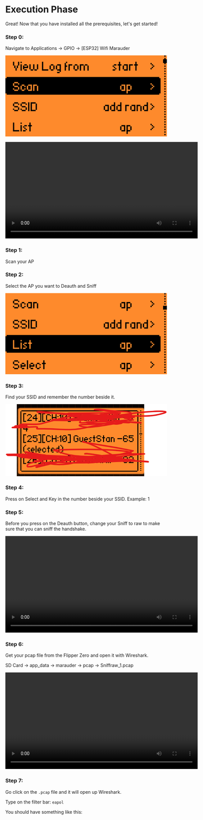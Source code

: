 # Execution Phase

Great! Now that you have installed all the prerequisites, let's get started!

### Step 0:
Navigate to Applications -> GPIO -> [ESP32] Wifi Marauder

![Run AP](./Image%20and%20Video/Screenshot-20230712-175629.png)

<video width="600" controls>
  <source src="Image%20and%20Video/Recording%202023-07-12%20175619.mp4" type="video/mp4">
  Your browser does not support the video tag.
</video>

### Step 1:
Scan your AP

### Step 2:
Select the AP you want to Deauth and Sniff

![Alt text](Image%20and%20Video/Screenshot-20230712-181816.png)

### Step 3:
Find your SSID and remember the number beside it.

![Alt text](Image%20and%20Video/Screenshot%202023-07-12%20180501.png)

### Step 4:
Press on Select and Key in the number beside your SSID. Example: 1

### Step 5:
Before you press on the Deauth button, change your Sniff to raw to make sure that you can sniff the handshake.

<video width="600" controls>
  <source src="Image%20and%20Video/RAW%20and%20Deauther.mp4" type="video/mp4">
  Your browser does not support the video tag.
</video>

### Step 6:
Get your pcap file from the Flipper Zero and open it with Wireshark.

SD Card -> app_data -> marauder -> pcap -> Sniffraw_1.pcap

<video width="600" controls>
  <source src="Image%20and%20Video/Recording75619.mp4" type="video/mp4">
  Your browser does not support the video tag.
</video>

### Step 7:
Go click on the `.pcap` file and it will open up Wireshark.

Type on the filter bar: `eapol`

You should have something like this:
